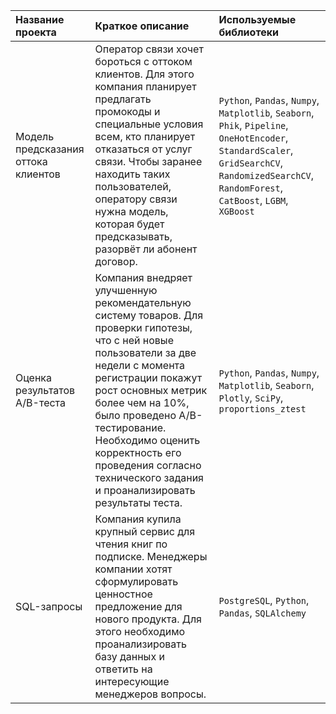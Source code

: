 | Название проекта | Краткое описание | Используемые библиотеки |
| :-------------------- | :--------------------- |:---------------------------|
| Модель предсказания оттока клиентов | Оператор связи хочет бороться с оттоком клиентов. Для этого компания планирует предлагать промокоды и специальные условия всем, кто планирует отказаться от услуг связи. Чтобы заранее находить таких пользователей, оператору связи нужна модель, которая будет предсказывать, разорвёт ли абонент договор.   | `Python`, `Pandas`, `Numpy`, `Matplotlib`, `Seaborn`, `Phik`, `Pipeline`, `OneHotEncoder`, `StandardScaler`, `GridSearchCV`, `RandomizedSearchCV`, `RandomForest`, `CatBoost`, `LGBM`, `XGBoost` |
| Оценка результатов A/B-теста | Компания внедряет улучшенную рекомендательную систему товаров. Для проверки гипотезы, что с ней новые пользователи за две недели с момента регистрации покажут рост основных метрик более чем на 10%, было проведено А/В-тестирование. Необходимо оценить корректность его проведения согласно технического задания и проанализировать результаты теста.  |  `Python`, `Pandas`, `Numpy`, `Matplotlib`, `Seaborn`, `Plotly`, `SciPy`, `proportions_ztest` |
| SQL-запросы  | Компания купила крупный сервис для чтения книг по подписке. Менеджеры компании хотят сформулировать ценностное предложение для нового продукта. Для этого необходимо проанализировать базу данных и ответить на интересующие менеджеров вопросы.   | `PostgreSQL`, `Python`, `Pandas`, `SQLAlchemy`  |
